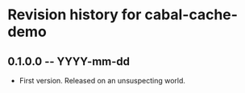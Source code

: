 # Revision history for cabal-cache-demo

## 0.1.0.0 -- YYYY-mm-dd

* First version. Released on an unsuspecting world.
